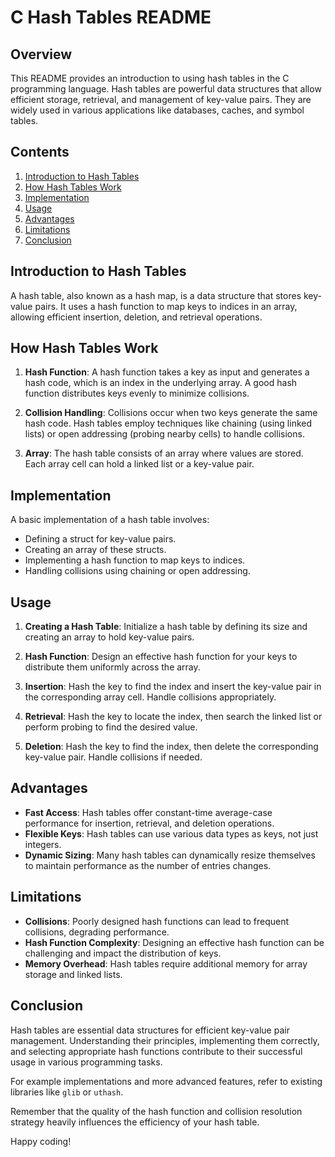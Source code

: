 # C Hash Tables README

## Overview
This README provides an introduction to using hash tables in the C programming language. Hash tables are powerful data structures that allow efficient storage, retrieval, and management of key-value pairs. They are widely used in various applications like databases, caches, and symbol tables.

## Contents
1. [Introduction to Hash Tables](#introduction-to-hash-tables)
2. [How Hash Tables Work](#how-hash-tables-work)
3. [Implementation](#implementation)
4. [Usage](#usage)
5. [Advantages](#advantages)
6. [Limitations](#limitations)
7. [Conclusion](#conclusion)

## Introduction to Hash Tables
A hash table, also known as a hash map, is a data structure that stores key-value pairs. It uses a hash function to map keys to indices in an array, allowing efficient insertion, deletion, and retrieval operations.

## How Hash Tables Work
1. **Hash Function**: A hash function takes a key as input and generates a hash code, which is an index in the underlying array. A good hash function distributes keys evenly to minimize collisions.

2. **Collision Handling**: Collisions occur when two keys generate the same hash code. Hash tables employ techniques like chaining (using linked lists) or open addressing (probing nearby cells) to handle collisions.

3. **Array**: The hash table consists of an array where values are stored. Each array cell can hold a linked list or a key-value pair.

## Implementation
A basic implementation of a hash table involves:
- Defining a struct for key-value pairs.
- Creating an array of these structs.
- Implementing a hash function to map keys to indices.
- Handling collisions using chaining or open addressing.

## Usage
1. **Creating a Hash Table**: Initialize a hash table by defining its size and creating an array to hold key-value pairs.

2. **Hash Function**: Design an effective hash function for your keys to distribute them uniformly across the array.

3. **Insertion**: Hash the key to find the index and insert the key-value pair in the corresponding array cell. Handle collisions appropriately.

4. **Retrieval**: Hash the key to locate the index, then search the linked list or perform probing to find the desired value.

5. **Deletion**: Hash the key to find the index, then delete the corresponding key-value pair. Handle collisions if needed.

## Advantages
- **Fast Access**: Hash tables offer constant-time average-case performance for insertion, retrieval, and deletion operations.
- **Flexible Keys**: Hash tables can use various data types as keys, not just integers.
- **Dynamic Sizing**: Many hash tables can dynamically resize themselves to maintain performance as the number of entries changes.

## Limitations
- **Collisions**: Poorly designed hash functions can lead to frequent collisions, degrading performance.
- **Hash Function Complexity**: Designing an effective hash function can be challenging and impact the distribution of keys.
- **Memory Overhead**: Hash tables require additional memory for array storage and linked lists.

## Conclusion
Hash tables are essential data structures for efficient key-value pair management. Understanding their principles, implementing them correctly, and selecting appropriate hash functions contribute to their successful usage in various programming tasks.

For example implementations and more advanced features, refer to existing libraries like `glib` or `uthash`.

Remember that the quality of the hash function and collision resolution strategy heavily influences the efficiency of your hash table.

Happy coding!
